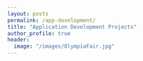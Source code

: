 ```yaml
---
layout: posts
permalink: /app-development/
title: "Application Development Projects"
author_profile: true
header:
  image: "/images/OlympiaFair.jpg"
---
```



